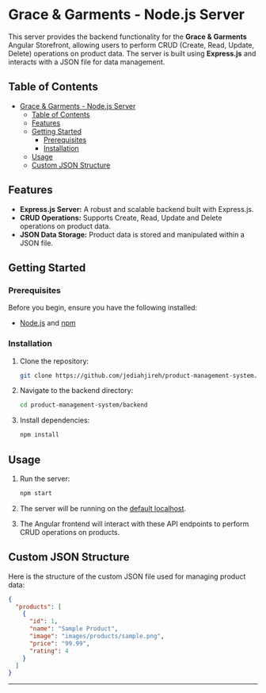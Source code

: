 # Grace & Garments - Node.js Server

This server provides the backend functionality for the **Grace & Garments** Angular Storefront, allowing users to perform CRUD (Create, Read, Update, Delete) operations on product data. The server is built using **Express.js** and interacts with a JSON file for data management.

## Table of Contents

- [Grace \& Garments - Node.js Server](#grace--garments---nodejs-server)
  - [Table of Contents](#table-of-contents)
  - [Features](#features)
  - [Getting Started](#getting-started)
    - [Prerequisites](#prerequisites)
    - [Installation](#installation)
  - [Usage](#usage)
  - [Custom JSON Structure](#custom-json-structure)

## Features

- **Express.js Server:** A robust and scalable backend built with Express.js.
- **CRUD Operations:** Supports Create, Read, Update and Delete operations on product data.
- **JSON Data Storage:** Product data is stored and manipulated within a JSON file.

## Getting Started

### Prerequisites

Before you begin, ensure you have the following installed:

- [Node.js](https://nodejs.org/) and [npm](https://www.npmjs.com/)

### Installation

1. Clone the repository:

   ```zsh
   git clone https://github.com/jediahjireh/product-management-system.git
   ```

2. Navigate to the backend directory:

   ```zsh
   cd product-management-system/backend
   ```

3. Install dependencies:

   ```zsh
   npm install
   ```

## Usage

1. Run the server:

   ```zsh
   npm start
   ```

2. The server will be running on the [default localhost](http://localhost:3000/).

3. The Angular frontend will interact with these API endpoints to perform CRUD operations on products.

## Custom JSON Structure

Here is the structure of the custom JSON file used for managing product data:

```json
{
  "products": [
    {
      "id": 1,
      "name": "Sample Product",
      "image": "images/products/sample.png",
      "price": "99.99",
      "rating": 4
    }
  ]
}
```

---
